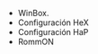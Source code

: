 <!DOCTYPE html>
<html>
  <head>
    <meta charset="utf-8"/>
  </head>
<ul>

<li type="disc">WinBox.</li>

<li type="disc">Configuración HeX</li>

<li type="disc">Configuración HaP</li>

<li type="disc">RommON</li>

</ul>
</html>
